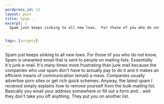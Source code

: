 ```yaml
--- 
wordpress_id: 12
layout: post
title: Spam...
excerpt: |
  Spam just keeps sinking to all new lows.  For those of you who do not know, Spam is unwanted email that is sent to people on mailing lists.  Essentially it's junk e-mail.  It's many times more frustrating than junk mail because the companies who use spam don't have to actually pay to do it and it makes an efficient means of communication (email) a mess.  Companies usually advertise porn sites or get rich quick schemes.  Anyway, the latest spam I recieved simply explains how to remove yourself from the bulk-mailing list.  Basically you email your address somewhere or fill out a form and... well they don't take you off anything.  They put you on another list.


tags: [surgery]
---
```


Spam just keeps sinking to all new lows.  For those of you who do not know, Spam is unwanted email that is sent to people on mailing lists.  Essentially it's junk e-mail.  It's many times more frustrating than junk mail because the companies who use spam don't have to actually pay to do it and it makes an efficient means of communication (email) a mess.  Companies usually advertise porn sites or get rich quick schemes.  Anyway, the latest spam I recieved simply explains how to remove yourself from the bulk-mailing list.  Basically you email your address somewhere or fill out a form and... well they don't take you off anything.  They put you on another list.
